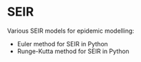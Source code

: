 # SEIR

Various SEIR models for epidemic modelling:

- Euler method for SEIR in Python
- Runge-Kutta method for SEIR in Python
